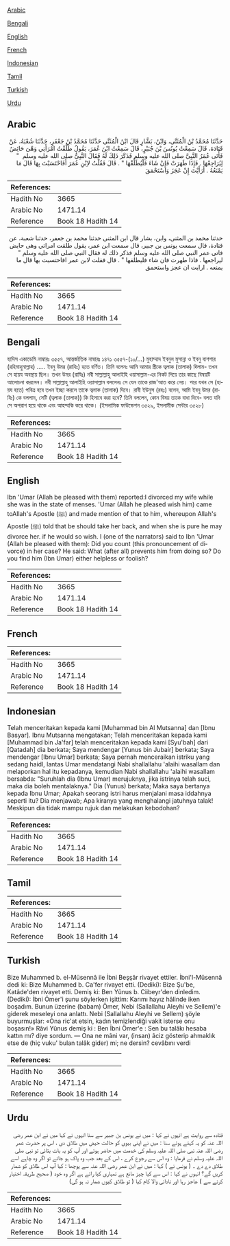 [Arabic](#arabic)

[Bengali](#bengali)

[English](#english)

[French](#french)

[Indonesian](#indonesian)

[Tamil](#tamil)

[Turkish](#turkish)

[Urdu](#urdu)

## Arabic


<div dir="rtl" lang="ar" style={{fontSize:'larger',backgroundColor:'#f8f9fa',padding:20}}>
حَدَّثَنَا مُحَمَّدُ بْنُ الْمُثَنَّى، وَابْنُ، بَشَّارٍ قَالَ ابْنُ الْمُثَنَّى حَدَّثَنَا مُحَمَّدُ بْنُ جَعْفَرٍ، حَدَّثَنَا شُعْبَةُ، عَنْ قَتَادَةَ، قَالَ سَمِعْتُ يُونُسَ بْنَ جُبَيْرٍ، قَالَ سَمِعْتُ ابْنَ عُمَرَ، يَقُولُ طَلَّقْتُ امْرَأَتِي وَهْىَ حَائِضٌ فَأَتَى عُمَرُ النَّبِيَّ صلى الله عليه وسلم فَذَكَرَ ذَلِكَ لَهُ فَقَالَ النَّبِيُّ صلى الله عليه وسلم ‏ "‏ لِيُرَاجِعْهَا ‏.‏ فَإِذَا طَهَرَتْ فَإِنْ شَاءَ فَلْيُطَلِّقْهَا ‏"‏ ‏.‏ قَالَ فَقُلْتُ لاِبْنِ عُمَرَ أَفَاحْتَسَبْتَ بِهَا قَالَ مَا يَمْنَعُهُ ‏.‏ أَرَأَيْتَ إِنْ عَجَزَ وَاسْتَحْمَقَ
</div>
<div style={{backgroundColor:'#f8f9fa',padding:20, marginBottom: 10}}><table> <thead> <tr> <th>References:</th> <th></th> </tr> </thead> <tbody><tr><td>Hadith No</td><td>3665</td></tr><tr><td>Arabic No</td><td>1471.14</td></tr><tr><td>Reference</td><td>Book 18 Hadith 14</td></tr></tbody></table></div>


<div dir="rtl" lang="ar" style={{fontSize:'larger',backgroundColor:'#f8f9fa',padding:20}}>
حدثنا محمد بن المثنى، وابن، بشار قال ابن المثنى حدثنا محمد بن جعفر، حدثنا شعبة، عن قتادة، قال سمعت يونس بن جبير، قال سمعت ابن عمر، يقول طلقت امراتي وهى حايض فاتى عمر النبي صلى الله عليه وسلم فذكر ذلك له فقال النبي صلى الله عليه وسلم " ليراجعها . فاذا طهرت فان شاء فليطلقها " . قال فقلت لابن عمر افاحتسبت بها قال ما يمنعه . ارايت ان عجز واستحمق
</div>
<div style={{backgroundColor:'#f8f9fa',padding:20, marginBottom: 10}}><table> <thead> <tr> <th>References:</th> <th></th> </tr> </thead> <tbody><tr><td>Hadith No</td><td>3665</td></tr><tr><td>Arabic No</td><td>1471.14</td></tr><tr><td>Reference</td><td>Book 18 Hadith 14</td></tr></tbody></table></div>

## Bengali


<div dir="ltr" lang="bn" style={{fontSize:'larger',backgroundColor:'#f8f9fa',padding:20}}>
হাদিস একাডেমি নাম্বারঃ ৩৫৫৭, আন্তর্জাতিক নাম্বারঃ ১৪৭১ ৩৫৫৭-(১০/...) মুহাম্মাদ ইবনুল মুসান্না ও ইবনু বাশশার (রহিমাহুমাল্লাহ) ..... ইবনু উমর (রাযিঃ) হতে বর্ণিত। তিনি বলেনঃ আমি আমার স্ত্রীকে ত্বলাক (তালাক) দিলাম- তখন সে হায়য অবস্থায় ছিল। তখন উমর (রাযিঃ) নবী সাল্লাল্লাহু আলাইহি ওয়াসাল্লাম-এর নিকট গিয়ে তার কাছে বিষয়টি আলোচনা করলেন। নবী সাল্লাল্লাহু আলাইহি ওয়াসাল্লাম বললেনঃ সে যেন তাকে রাজ'আত করে নেয়। পরে যখন সে (হায়য হতে) পবিত্র হবে তখন ইচ্ছা করলে তাকে ত্বলাক (তালাক) দিবে। রাবী ইউনুস (রহঃ) বলেন, আমি ইবনু উমর (রাযিঃ) কে বললাম, সেটি (ত্বলাক (তালাক)) কি হিসাবে করা হবে? তিনি বললেন, কোন বিষয় তাকে বাধা দিবে- বলত যদি সে অপরাগ হয়ে থাকে এবং আহম্মকি করে থাকে। (ইসলামিক ফাউন্ডেশন ৩৫২৯, ইসলামীক সেন্টার ৩৫২৮)
</div>
<div style={{backgroundColor:'#f8f9fa',padding:20, marginBottom: 10}}><table> <thead> <tr> <th>References:</th> <th></th> </tr> </thead> <tbody><tr><td>Hadith No</td><td>3665</td></tr><tr><td>Arabic No</td><td>1471.14</td></tr><tr><td>Reference</td><td>Book 18 Hadith 14</td></tr></tbody></table></div>

## English


<div dir="ltr" lang="en" style={{fontSize:'larger',backgroundColor:'#f8f9fa',padding:20}}>
Ibn 'Umar (Allah be pleased with them) reported:I divorced my wife while she was in the state of menses. 'Umar (Allah he pleased wish him) came toAllah's Apostle (ﷺ) and made mention of that to him, whereupon Allah's Apostle (ﷺ) told that be should take her back, and when she is pure he may divorce her. if he would so wish. I (one of the narrators) said to Ibn 'Umar (Allah be pleased with them): Did you count (this pronouncement of divorce) in her case? He said: What (after all) prevents him from doing so? Do you find him (Ibn Umar) either helpless or foolish?
</div>
<div style={{backgroundColor:'#f8f9fa',padding:20, marginBottom: 10}}><table> <thead> <tr> <th>References:</th> <th></th> </tr> </thead> <tbody><tr><td>Hadith No</td><td>3665</td></tr><tr><td>Arabic No</td><td>1471.14</td></tr><tr><td>Reference</td><td>Book 18 Hadith 14</td></tr></tbody></table></div>

## French


<div dir="ltr" lang="fr" style={{fontSize:'larger',backgroundColor:'#f8f9fa',padding:20}}>

</div>
<div style={{backgroundColor:'#f8f9fa',padding:20, marginBottom: 10}}><table> <thead> <tr> <th>References:</th> <th></th> </tr> </thead> <tbody><tr><td>Hadith No</td><td>3665</td></tr><tr><td>Arabic No</td><td>1471.14</td></tr><tr><td>Reference</td><td>Book 18 Hadith 14</td></tr></tbody></table></div>

## Indonesian


<div dir="ltr" lang="id" style={{fontSize:'larger',backgroundColor:'#f8f9fa',padding:20}}>
Telah menceritakan kepada kami [Muhammad bin Al Mutsanna] dan [Ibnu Basyar]. Ibnu Mutsanna mengatakan; Telah menceritakan kepada kami [Muhammad bin Ja'far] telah menceritakan kepada kami [Syu'bah] dari [Qatadah] dia berkata; Saya mendengar [Yunus bin Jubair] berkata; Saya mendengar [Ibnu Umar] berkata; Saya pernah menceraikan istriku yang sedang haidl, lantas Umar mendatangi Nabi shallallahu 'alaihi wasallam dan melaporkan hal itu kepadanya, kemudian Nabi shallallahu 'alaihi wasallam bersabda: "Suruhlah dia (Ibnu Umar) merujuknya, jika istrinya telah suci, maka dia boleh mentalaknya." Dia (Yunus) berkata; Maka saya bertanya kepada Ibnu Umar; Apakah seorang istri harus menjalani masa iddahnya seperti itu? Dia menjawab; Apa kiranya yang menghalangi jatuhnya talak! Meskipun dia tidak mampu rujuk dan melakukan kebodohan?
</div>
<div style={{backgroundColor:'#f8f9fa',padding:20, marginBottom: 10}}><table> <thead> <tr> <th>References:</th> <th></th> </tr> </thead> <tbody><tr><td>Hadith No</td><td>3665</td></tr><tr><td>Arabic No</td><td>1471.14</td></tr><tr><td>Reference</td><td>Book 18 Hadith 14</td></tr></tbody></table></div>

## Tamil


<div dir="ltr" lang="ta" style={{fontSize:'larger',backgroundColor:'#f8f9fa',padding:20}}>

</div>
<div style={{backgroundColor:'#f8f9fa',padding:20, marginBottom: 10}}><table> <thead> <tr> <th>References:</th> <th></th> </tr> </thead> <tbody><tr><td>Hadith No</td><td>3665</td></tr><tr><td>Arabic No</td><td>1471.14</td></tr><tr><td>Reference</td><td>Book 18 Hadith 14</td></tr></tbody></table></div>

## Turkish


<div dir="ltr" lang="tr" style={{fontSize:'larger',backgroundColor:'#f8f9fa',padding:20}}>
Bize Muhammed b. el-Müsennâ ile İbni Beşşâr rivayet ettiler. İbni'l-Müsennâ dedi ki: Bize Muhammed b. Ca'fer rivayet etti. (Dediki): Bize Şu'be, Katâde'den rivayet etti. Demiş ki: Ben Yûnus b. Ciibeyr'den dinledim. (Dediki): İbni Ömer'i şunu söylerken işittim: Karımı hayız hâlinde iken boşadım. Bunun üzerine (babam) Ömer, Nebi (Sallallahu Aleyhi ve Sellem)'e giderek meseleyi ona anlattı. Nebi (Sallallahu Aleyhi ve Sellem) şöyle buyurmuşlar: «Ona ric'at etsin, kadın temizlendiği vakit isterse onu boşasın!» Râvi Yûnus demiş ki : Ben İbni Ömer'e : Sen bu talâkı hesaba kattın mı? diye sordum. — Ona ne mâni var, (insan) âciz gösterip ahmaklık etse de (hiç vuku' bulan talâk gider) mi; ne dersin? cevâbını verdi
</div>
<div style={{backgroundColor:'#f8f9fa',padding:20, marginBottom: 10}}><table> <thead> <tr> <th>References:</th> <th></th> </tr> </thead> <tbody><tr><td>Hadith No</td><td>3665</td></tr><tr><td>Arabic No</td><td>1471.14</td></tr><tr><td>Reference</td><td>Book 18 Hadith 14</td></tr></tbody></table></div>

## Urdu


<div dir="rtl" lang="ur" style={{fontSize:'larger',backgroundColor:'#f8f9fa',padding:20}}>
قتادہ سے روایت ہے انہوں نے کہا : میں نے یونس بن جبیر سے سنا انہوں نے کہا میں نے ابن عمر رضی اللہ عنہ کو یہ کہتے ہوئے سنا : میں نے اپنی بیوی کو حالت حیض میں طلاق دی ، اس پر حضرت عمر رضی اللہ عنہ نبی صلی اللہ علیہ وسلم کی خدمت میں حاضر ہوئے اور آپ کو یہ بات بتائی تو نبی صلی اللہ علیہ وسلم نے فرمایا : وہ اس سے رجوع کرے ، اس کے بعد جب وہ پاک ہو جائے تو اگر وہ چاہے اسے طلاق دے دے ۔ ( یونس نے ) کہا : میں نے ابن عمر رضی اللہ عنہ سے پوچھا : کیا آپ اس طلاق کو شمار کریں گے؟ انہوں نے کہا : اس سے کیا چیز مانع ہے تمہاری کیا رائے ہے اگر وہ خود ( صحیح طریقہ اختیار کرنے سے ) عاجز رہا اور نادانی والا کام کیا ( تو طلاق کیوں شمار نہ ہو گی)
</div>
<div style={{backgroundColor:'#f8f9fa',padding:20, marginBottom: 10}}><table> <thead> <tr> <th>References:</th> <th></th> </tr> </thead> <tbody><tr><td>Hadith No</td><td>3665</td></tr><tr><td>Arabic No</td><td>1471.14</td></tr><tr><td>Reference</td><td>Book 18 Hadith 14</td></tr></tbody></table></div>